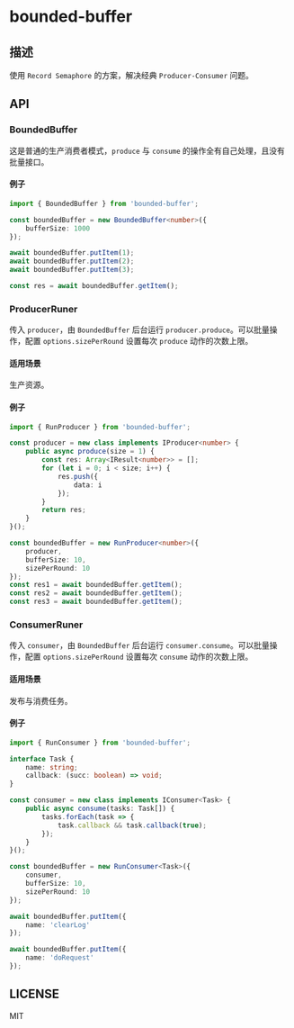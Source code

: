 # bounded-buffer

## 描述
使用 `Record Semaphore` 的方案，解决经典 `Producer-Consumer` 问题。

## API

### BoundedBuffer
这是普通的生产消费者模式，`produce` 与 `consume` 的操作全有自己处理，且没有批量接口。

#### 例子

```ts
import { BoundedBuffer } from 'bounded-buffer';

const boundedBuffer = new BoundedBuffer<number>({
    bufferSize: 1000
});

await boundedBuffer.putItem(1);
await boundedBuffer.putItem(2);
await boundedBuffer.putItem(3);

const res = await boundedBuffer.getItem();
```

### ProducerRuner
传入 `producer`，由 `BoundedBuffer` 后台运行 `producer.produce`。可以批量操作，配置 `options.sizePerRound` 设置每次 `produce` 动作的次数上限。

#### 适用场景
生产资源。

#### 例子
```ts
import { RunProducer } from 'bounded-buffer';

const producer = new class implements IProducer<number> {
    public async produce(size = 1) {
        const res: Array<IResult<number>> = [];
        for (let i = 0; i < size; i++) {
            res.push({
                data: i
            });
        }
        return res;
    }
}();

const boundedBuffer = new RunProducer<number>({
    producer,
    bufferSize: 10,
    sizePerRound: 10
});
const res1 = await boundedBuffer.getItem();
const res2 = await boundedBuffer.getItem();
const res3 = await boundedBuffer.getItem();
```

### ConsumerRuner
传入 `consumer`，由 `BoundedBuffer` 后台运行 `consumer.consume`。可以批量操作，配置 `options.sizePerRound` 设置每次 `consume` 动作的次数上限。

#### 适用场景
发布与消费任务。

#### 例子

```ts
import { RunConsumer } from 'bounded-buffer';

interface Task {
    name: string;
    callback: (succ: boolean) => void;
}

const consumer = new class implements IConsumer<Task> {
    public async consume(tasks: Task[]) {
        tasks.forEach(task => {
            task.callback && task.callback(true);
        });
    }
}();

const boundedBuffer = new RunConsumer<Task>({
    consumer,
    bufferSize: 10,
    sizePerRound: 10
});

await boundedBuffer.putItem({
    name: 'clearLog'
});

await boundedBuffer.putItem({
    name: 'doRequest'
});

```

## LICENSE
MIT